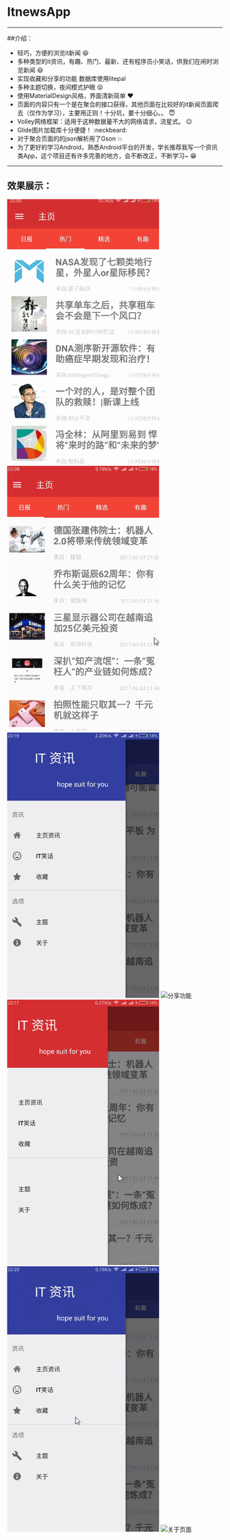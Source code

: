 # ItnewsApp
***
##介绍：
-  轻巧，方便的浏览it新闻 :laughing:
-  多种类型的it资讯，有趣、热门、最新、还有程序员小笑话，供我们在闲时浏览新闻 :laughing:
-  实现收藏和分享的功能 数据库使用litepal
-  多种主题切换，夜间模式护眼 :stuck_out_tongue_closed_eyes:
-  使用MaterialDesign风格，界面清新简单 :heart:
-  页面的内容只有一个是在聚合的接口获得，其他页面在比较好的it新闻页面爬去（仅作为学习），主要用正则！十分坑，要十分细心。。 :innocent:
-  Volley网络框架：适用于这种数据量不大的网络请求，流星式。 :neutral_face:
-  Glide图片加载库十分便捷！ :neckbeard:
-  对于聚合页面的的json解析用了Gson  :boom:
-  为了更好的学习Android，熟悉Android平台的开发，学长推荐我写一个资讯类App，这个项目还有许多完善的地方，会不断改正，不断学习~ :grin:

***

## 效果展示：

![](https://github.com/flowerthorn/ItnewsApp/raw/master/gif/news_list.gif "项目主页")
![](https://github.com/flowerthorn/ItnewsApp/raw/master/gif/shoucang.gif "收藏")
![](https://github.com/flowerthorn/ItnewsApp/raw/master/gif/quxiaoshoucang.gif "取消收藏")
![](https://github.com/flowerthorn/ItnewsApp/raw/master/gif/share.gif "分享功能")
![](https://github.com/flowerthorn/ItnewsApp/raw/master/gif/theme.gif "主题切换功能")
![](https://github.com/flowerthorn/ItnewsApp/raw/master/gif/zhuti.gif "主题切换功能")
![](https://github.com/flowerthorn/ItnewsApp/raw/master/gif/info.gif "关于页面")

